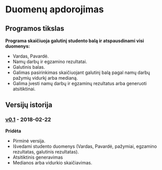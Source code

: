 # Duomenų apdorojimas

## Programos tikslas

**Programa skaičiuoja galutinį studento balą ir atspausdinami visi duomenys:**
- Vardas, Pavardė.
- Namų darbų ir egzamino rezultatai.
- Galutinis balas.
- Galimas pasirinkimas skaičiuojant galutinį balą pagal namų darbų pažymių vidurkį arba medianą.
- Galima įvesti namų darbų ir egzaminų rezultatus arba generuoti atsitiktinai.

## Versijų istorija

### [v0.1](https://github.com/jTimas/duomenu-apdorojimas/releases/tag/v0.1) - 2018-02-22

**Pridėta**
- Pirminė versija.
- Išvedami studento duomenys (Vardas, Pavardė, pažymiai, egzamino rezultatas, galutinis rezultatas).
- Atsitiktinis generavimas
- Medianos arba vidurkio skaičiavimas.
